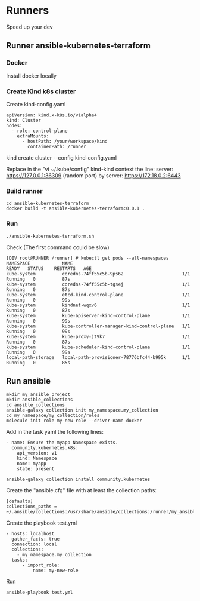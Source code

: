# Runners

Speed up your dev

## Runner ansible-kubernetes-terraform

### Docker

Install docker locally

### Create Kind k8s cluster

Create kind-config.yaml

```
apiVersion: kind.x-k8s.io/v1alpha4
kind: Cluster
nodes:
  - role: control-plane
    extraMounts:
      - hostPath: /your/workspace/kind
        containerPath: /runner
```

kind create cluster --config kind-config.yaml

Replace in the "vi ~/.kube/config" kind-kind context the line:
    server: https://127.0.0.1:36309 (random port)
by
    server: https://172.18.0.2:6443

### Build runner

```
cd ansible-kubernetes-terraform
docker build -t ansible-kubernetes-terraform:0.0.1 .
```
### Run

```
./ansible-kubernetes-terraform.sh
```

Check (The first command could be slow)

```
[DEV root@RUNNER /runner] # kubectl get pods --all-namespaces
NAMESPACE            NAME                                         READY   STATUS    RESTARTS   AGE
kube-system          coredns-74ff55c5b-9ps62                      1/1     Running   0          87s
kube-system          coredns-74ff55c5b-tgs4j                      1/1     Running   0          87s
kube-system          etcd-kind-control-plane                      1/1     Running   0          99s
kube-system          kindnet-wqxv6                                1/1     Running   0          87s
kube-system          kube-apiserver-kind-control-plane            1/1     Running   0          99s
kube-system          kube-controller-manager-kind-control-plane   1/1     Running   0          99s
kube-system          kube-proxy-jt9k7                             1/1     Running   0          87s
kube-system          kube-scheduler-kind-control-plane            1/1     Running   0          99s
local-path-storage   local-path-provisioner-78776bfc44-b995k      1/1     Running   0          85s
```

## Run ansible

```
mkdir my_ansible_project
mkdir ansible_collections
cd ansible_collections
ansible-galaxy collection init my_namespace.my_collection
cd my_namespace/my_collection/roles
molecule init role my-new-role --driver-name docker
```

Add in the task yaml the following lines:

```
- name: Ensure the myapp Namespace exists.
  community.kubernetes.k8s:
    api_version: v1
    kind: Namespace
    name: myapp
    state: present
```

```
ansible-galaxy collection install community.kubernetes
```

Create the "ansible.cfg" file with at least the collection paths:
```
[defaults]
collections_paths = ~/.ansible/collections:/usr/share/ansible/collections:/runner/my_ansible_project
```

Create the playbook test.yml


```
- hosts: localhost
  gather_facts: true
  connection: local
  collections:
    - my_namespace.my_collection
  tasks:
      - import_role:
          name: my-new-role
```

Run

```
ansible-playbook test.yml
```
